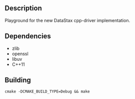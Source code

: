 ## Description

Playground for the new DataStax cpp-driver implementation.

## Dependencies

* zlib
* openssl
* libuv
* C++11

## Building

```
cmake -DCMAKE_BUILD_TYPE=Debug && make
```
